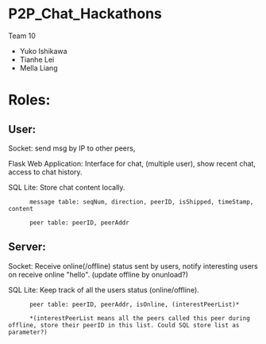 # P2P_Chat_Hackathons
Team 10
- Yuko Ishikawa
- Tianhe Lei
- Mella Liang


# Roles:

## User:

Socket: send msg by IP to other peers,

Flask Web Application: Interface for chat, (multiple user), show recent chat, access to chat history.

SQL Lite: Store chat content locally.

          message table: seqNum, direction, peerID, isShipped, timeStamp,  content
          
          peer table: peerID, peerAddr

## Server:

Socket: Receive online(/offline) status sent by users, notify interesting users on receive online "hello". (update offline by onunload?)

SQL Lite: Keep track of all the users status (online/offline).
   
          peer table: peerID, peerAddr, isOnline, (interestPeerList)*
          
          *(interestPeerList means all the peers called this peer during offline, store their peerID in this list. Could SQL store list as parameter?)
